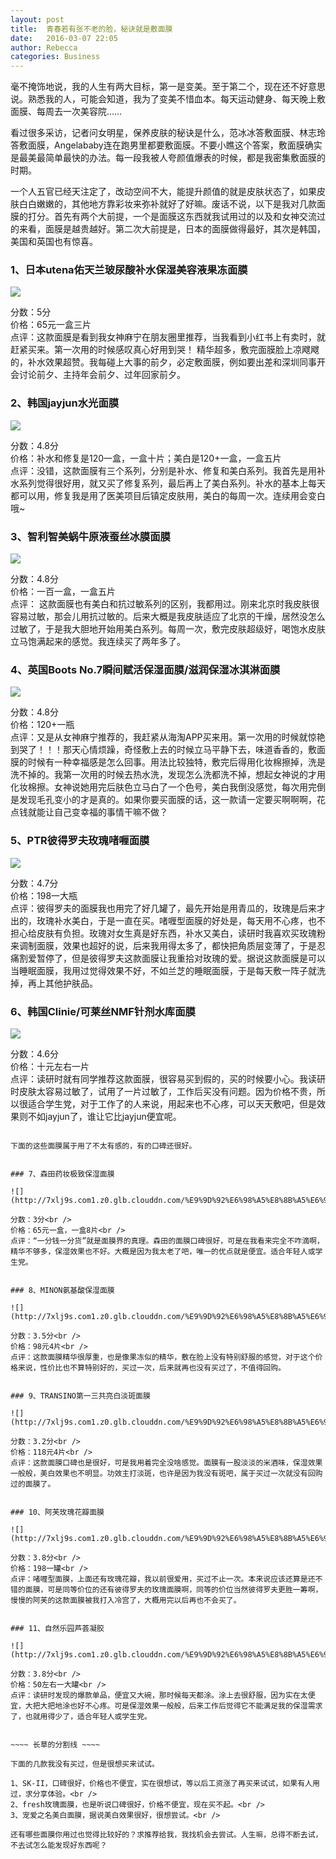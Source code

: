 ```yaml
---
layout: post
title:  青春若有张不老的脸，秘诀就是敷面膜
date:   2016-03-07 22:05
author: Rebecca
categories: Business
---
```


毫不掩饰地说，我的人生有两大目标，第一是变美。至于第二个，现在还不好意思说。熟悉我的人，可能会知道，我为了变美不惜血本。每天运动健身、每天晚上敷面膜、每周去一次美容院……

<!-- more -->

看过很多采访，记者问女明星，保养皮肤的秘诀是什么，范冰冰答敷面膜、林志玲答敷面膜，Angelababy连在跑男里都要敷面膜。不要小瞧这个答案，敷面膜确实是最美最简单最快的办法。每一段我被人夸颜值爆表的时候，都是我密集敷面膜的时期。

一个人五官已经天注定了，改动空间不大，能提升颜值的就是皮肤状态了，如果皮肤白白嫩嫩的，其他地方靠彩妆来弥补就好了好嘛。废话不说，以下是我对几款面膜的打分。首先有两个大前提，一个是面膜这东西就我试用过的以及和女神交流过的来看，面膜是越贵越好。第二次大前提是，日本的面膜做得最好，其次是韩国，美国和英国也有惊喜。


### 1、日本utena佑天兰玻尿酸补水保湿美容液果冻面膜

![](http://7xlj9s.com1.z0.glb.clouddn.com/%E9%9D%92%E6%98%A5%E8%8B%A5%E6%9C%89%E5%BC%A0%E4%B8%8D%E8%80%81%E7%9A%84%E8%84%B81.png)

分数：5分<br />
价格：65元一盒三片<br />
点评：这款面膜是看到我女神麻宁在朋友圈里推荐，当我看到小红书上有卖时，就赶紧买来。第一次用的时候感叹真心好用到哭！ 精华超多，敷完面膜脸上凉飕飕的，补水效果超赞。我每碰上大事的前夕，必定敷面膜，例如要出差和深圳同事开会讨论前夕、主持年会前夕、过年回家前夕。


### 2、韩国jayjun水光面膜

![](http://7xlj9s.com1.z0.glb.clouddn.com/%E9%9D%92%E6%98%A5%E8%8B%A5%E6%9C%89%E5%BC%A0%E4%B8%8D%E8%80%81%E7%9A%84%E8%84%B82.png)

分数：4.8分<br />
价格：补水和修复是120一盒，一盒十片；美白是120+一盒，一盒五片<br />
点评：没错，这款面膜有三个系列，分别是补水、修复和美白系列。我首先是用补水系列觉得很好用，就又买了修复系列，最后再上了美白系列。补水的基本上每天都可以用，修复我是用了医美项目后镇定皮肤用，美白的每周一次。连续用会变白哦~


### 3、智利智美蜗牛原液蚕丝冰膜面膜

![](http://7xlj9s.com1.z0.glb.clouddn.com/%E9%9D%92%E6%98%A5%E8%8B%A5%E6%9C%89%E5%BC%A0%E4%B8%8D%E8%80%81%E7%9A%84%E8%84%B83.png)

分数：4.8分<br />
价格：一百一盒，一盒五片<br />
点评： 这款面膜也有美白和抗过敏系列的区别，我都用过。刚来北京时我皮肤很容易过敏，那会儿用抗过敏的。后来大概是我皮肤适应了北京的干燥，居然没怎么过敏了，于是我大胆地开始用美白系列。每周一次，敷完皮肤超级好，喝饱水皮肤立马饱满起来的感觉。我连续买了两年多了。


### 4、英国Boots No.7瞬间赋活保湿面膜/滋润保湿冰淇淋面膜

![](http://7xlj9s.com1.z0.glb.clouddn.com/%E9%9D%92%E6%98%A5%E8%8B%A5%E6%9C%89%E5%BC%A0%E4%B8%8D%E8%80%81%E7%9A%84%E8%84%B84.png)

分数：4.8分<br />
价格：120+一瓶<br />
点评：又是从女神麻宁推荐的，我赶紧从海淘APP买来用。第一次用的时候就惊艳到哭了！！！那天心情烦躁，奇怪敷上去的时候立马平静下去，味道香香的，敷面膜的时候有一种幸福感是怎么回事。用法比较独特，敷完后得用化妆棉擦掉，洗是洗不掉的。我第一次用的时候去热水洗，发现怎么洗都洗不掉，想起女神说的才用化妆棉擦。女神说她用完后肤色立马白了一个色号，美白我倒没感觉，每次用完倒是发现毛孔变小的才是真的。如果你要买面膜的话，这一款请一定要买啊啊啊，花点钱就能让自己变幸福的事情干嘛不做？


### 5、PTR彼得罗夫玫瑰啫喱面膜

![](http://7xlj9s.com1.z0.glb.clouddn.com/%E9%9D%92%E6%98%A5%E8%8B%A5%E6%9C%89%E5%BC%A0%E4%B8%8D%E8%80%81%E7%9A%84%E8%84%B85.png)

分数：4.7分<br />
价格：198一大瓶<br />
点评：彼得罗夫的面膜我也用完了好几罐了，最先开始是用青瓜的，玫瑰是后来才出的，玫瑰补水美白，于是一直在买。啫喱型面膜的好处是，每天用不心疼，也不担心给皮肤有负担。玫瑰对女生真是好东西，补水又美白，读研时我喜欢买玫瑰粉来调制面膜，效果也超好的说，后来我用得太多了，都快把角质层变薄了，于是忍痛割爱暂停了，但是彼得罗夫这款面膜让我重拾对玫瑰的爱。据说这款面膜是可以当睡眠面膜，我用过觉得效果不好，不如兰芝的睡眠面膜，于是每天敷一阵子就洗掉，再上其他护肤品。


### 6、韩国Clinie/可莱丝NMF针剂水库面膜

![](http://7xlj9s.com1.z0.glb.clouddn.com/%E9%9D%92%E6%98%A5%E8%8B%A5%E6%9C%89%E5%BC%A0%E4%B8%8D%E8%80%81%E7%9A%84%E8%84%B86.png)

分数：4.6分<br />
价格：十元左右一片<br />
点评：读研时就有同学推荐这款面膜，很容易买到假的，买的时候要小心。我读研时皮肤太容易过敏了，试用了一片过敏了，工作后买没有问题。因为价格不贵，所以很适合学生党，对于工作了的人来说，用起来也不心疼，可以天天敷吧，但是效果则不如jayjun了，谁让它比jayjun便宜呢。


~~~~ 分割线 ~~~~

下面的这些面膜属于用了不太有感的，有的口碑还很好。


### 7、森田药妆极致保湿面膜

![](http://7xlj9s.com1.z0.glb.clouddn.com/%E9%9D%92%E6%98%A5%E8%8B%A5%E6%9C%89%E5%BC%A0%E4%B8%8D%E8%80%81%E7%9A%84%E8%84%B87.png)

分数：3分<br />
价格：65元一盒，一盒8片<br />
点评：“一分钱一分货”就是面膜界的真理。森田的面膜口碑很好，可是在我看来完全不咋滴啊，精华不够多，保湿效果也不好。大概是因为我太老了吧，唯一的优点就是便宜。适合年轻人或学生党。


### 8、MINON氨基酸保湿面膜

![](http://7xlj9s.com1.z0.glb.clouddn.com/%E9%9D%92%E6%98%A5%E8%8B%A5%E6%9C%89%E5%BC%A0%E4%B8%8D%E8%80%81%E7%9A%84%E8%84%B88.png)

分数：3.5分<br />
价格：98元4片<br />
点评：这款面膜精华很厚重，也是像果冻似的精华，敷在脸上没有特别舒服的感觉，对于这个价格来说，性价比也不算特别好的，买过一次，后来就再也没有买过了，不值得回购。


### 9、TRANSINO第一三共亮白淡斑面膜

![](http://7xlj9s.com1.z0.glb.clouddn.com/%E9%9D%92%E6%98%A5%E8%8B%A5%E6%9C%89%E5%BC%A0%E4%B8%8D%E8%80%81%E7%9A%84%E8%84%B89.png)

分数：3.2分<br />
价格：118元4片<br />
点评：这款面膜口碑也是很好，可是我用着完全没啥感觉。面膜有一股淡淡的米酒味，保湿效果一般般，美白效果也不明显。功效主打淡斑，也许是因为我没有斑吧，属于买过一次就没有回购过的面膜了。


### 10、阿芙玫瑰花瓣面膜

![](http://7xlj9s.com1.z0.glb.clouddn.com/%E9%9D%92%E6%98%A5%E8%8B%A5%E6%9C%89%E5%BC%A0%E4%B8%8D%E8%80%81%E7%9A%84%E8%84%B810.png)

分数：3.8分<br />
价格：198一罐<br />
点评：啫喱型面膜，上面还有玫瑰花瓣，我以前很爱用，买过不止一次。本来说应该还算是还不错的面膜，可是同等价位的还有彼得罗夫的玫瑰面膜啊，同等的价位当然彼得罗夫更胜一筹啊，慢慢的阿芙的这款面膜被我打入冷宫了，大概用完以后再也不会买了。


### 11、自然乐园芦荟凝胶

![](http://7xlj9s.com1.z0.glb.clouddn.com/%E9%9D%92%E6%98%A5%E8%8B%A5%E6%9C%89%E5%BC%A0%E4%B8%8D%E8%80%81%E7%9A%84%E8%84%B811.png)

分数：3.8分<br />
价格：50左右一大罐<br />
点评：读研时发现的爆款单品，便宜又大碗，那时候每天都涂。涂上去很舒服，因为实在太便宜，大把大把地涂也好不心疼。可是保湿效果一般般，后来工作后觉得它不能满足我的保湿需求了，也就用得少了，适合年轻人或学生党。


~~~~ 长草的分割线 ~~~~

下面的几款我没有买过，但是很想买来试试。

1、SK-II，口碑很好，价格也不便宜，实在很想试，等以后工资涨了再买来试试，如果有人用过，求分享体验。<br />
2、fresh玫瑰面膜，也是听说口碑很好，价格不便宜，现在买不起。<br />
3、宠爱之名美白面膜，据说美白效果很好，很想尝试。<br />

还有哪些面膜你用过也觉得比较好的？求推荐给我，我找机会去尝试。人生嘛，总得不断去试，不去试怎么能发现好东西呢？